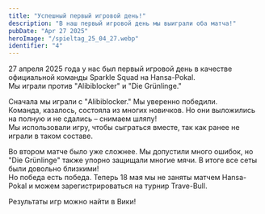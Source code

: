 ```yaml
---
title: "Успешный первый игровой день!"  
description: "В наш первый игровой день мы выиграли оба матча!"  
pubDate: "Apr 27 2025"  
heroImage: "/spieltag_25_04_27.webp"  
identifier: "4"  
---
```


27 апреля 2025 года у нас был первый игровой день в качестве официальной команды Sparkle Squad на Hansa-Pokal.  
Мы играли против "Alibiblocker" и "Die Grünlinge."

Сначала мы играли с "Alibiblocker." Мы уверенно победили.  
Команда, казалось, состояла из многих новичков. Но они выложились на полную и не сдались – снимаем шляпу!  
Мы использовали игру, чтобы сыграться вместе, так как ранее не играли в таком составе.

Во втором матче было уже сложнее. Мы допустили много ошибок, но "Die Grünlinge" также упорно защищали многие мячи. В итоге все сеты были довольно близкими!  
Но победа есть победа. Теперь 18 мая мы не заняты матчем Hansa-Pokal и можем зарегистрироваться на турнир Trave-Bull.

Результаты игр можно найти в Вики!